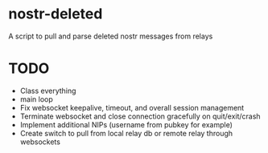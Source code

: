# nostr-deleted
A script to pull and parse deleted nostr messages from relays 

# TODO
- Class everything
- main loop
- Fix websocket keepalive, timeout, and overall session management
- Terminate websocket and close connection gracefully on quit/exit/crash
- Implement additional NIPs (username from pubkey for example)
- Create switch to pull from local relay db or remote relay through websockets

